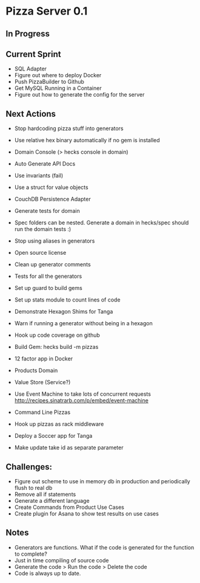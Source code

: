 # Pizza Server 0.1

## In Progress

## Current Sprint
* SQL Adapter
* Figure out where to deploy Docker
* Push PizzaBuilder to Github
* Get MySQL Running in a Container
* Figure out how to generate the config for the server

## Next Actions
* Stop hardcoding pizza stuff into generators
* Use relative hex binary automatically if no gem is installed
* Domain Console (> hecks console in domain)
* Auto Generate API Docs
* Use invariants (fail)
* Use a struct for value objects
* CouchDB Persistence Adapter
* Generate tests for domain

* Spec folders can be nested.  Generate a domain in hecks/spec should run the domain tests :)
* Stop using aliases in generators
* Open source license
* Clean up generator comments
* Tests for all the generators
* Set up guard to build gems
* Set up stats module to count lines of code
* Demonstrate Hexagon Shims for Tanga

* Warn if running a generator without being in a hexagon
* Hook up code coverage on github
* Build Gem: hecks build -m pizzas
* 12 factor app in Docker
* Products Domain
* Value Store (Service?)

* Use Event Machine to take lots of concurrent requests http://recipes.sinatrarb.com/p/embed/event-machine

* Command Line Pizzas
* Hook up pizzas as rack middleware
* Deploy a Soccer app for Tanga
* Make update take id as separate parameter

## Challenges:
* Figure out scheme to use in memory db in production and periodically flush to real db
* Remove all if statements
* Generate a different language
* Create Commands from Product Use Cases
* Create plugin for Asana to show test results on use cases

## Notes
* Generators are functions.  What if the code is generated for the function to complete?
* Just in time compiling of source code
* Generate the code > Run the code > Delete the code
* Code is always up to date.
